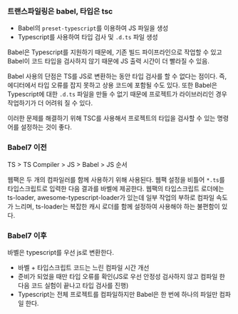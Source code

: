 ### 트랜스파일링은 babel, 타입은 tsc

- Babel의 `preset-typescript`를 이용하여 JS 파일을 생성
- Typescript를 사용하여 타입 검사 및 `.d.ts` 파일 생성

Babel은 Typescript를 지원하기 때문에, 기존 빌드 파이프라인으로 작업할 수 있고 Babel이 코드 타입을 검사하지 않기 때문에 JS 출력 시간이 더 빨라질 수 있음.

Babel 사용의 단점은 TS를 JS로 변환하는 동안 타입 검사를 할 수 없다는 점이다. 즉, 에디터에서 타입 오류를 잡지 못하고 상용 코드에 포함될 수도 있다. 또한 Babel은 Typescript에 대한 `.d.ts` 파일을 만들 수 없기 때문에 프로젝트가 라이브러리인 경우 작업하기가 더 어려워 질 수 있다.

이러한 문제를 해결하기 위해 TSC를 사용해서 프로젝트의 타입을 검사할 수 있는 명령어를 설정하는 것이 좋다. 

### Babel7 이전

TS > TS Compiler > JS > Babel > JS 순서

웹팩은 두 개의 컴파일러를 함께 사용하기 위해 사용된다. 웹팩 설정을 비틀어 `*.ts`를 타입스크립트로 입력한 다음 결과를 바벨에 제공한다. 웹팩의 타입스크립트 로더에는 ts-loader, awesome-typescript-loader가 있는데 일부 작업의 부하로 컴파일 속도가 느리며, ts-loader는 복잡한 캐시 로더를 함께 설정하여 사용해야 하는 불편함이 있다.

### Babel7 이후

바벨은 typescript를 우선 js로 변환한다.
- 바벨 + 타입스크립트 코드는 느린 컴파일 시간 개선
- 준비가 되었을 때만 타입 오류를 확인(JS로 우선 안정성 검사하지 않고 컴파일 한 다음 코드 실험이 끝나고 타입 검사를 진행)
- Typescript는 전체 프로젝트를 컴파일하지만 Babel은 한 번에 하나의 파일만 컴파일 한다.

